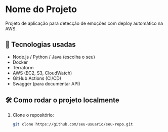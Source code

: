 # Nome do Projeto

Projeto de aplicação para detecção de emoções com deploy automático na AWS.

## 🚀 Tecnologias usadas
- Node.js / Python / Java (escolha o seu)
- Docker
- Terraform
- AWS (EC2, S3, CloudWatch)
- GitHub Actions (CI/CD)
- Swagger (para documentar API)

## 🛠️ Como rodar o projeto localmente

1. Clone o repositório:
   ```bash
   git clone https://github.com/seu-usuario/seu-repo.git
